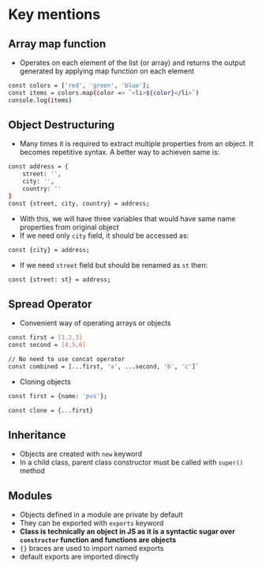 # Key mentions

## Array map function
- Operates on each element of the list (or array) and returns the output generated by applying map function on each element
```sh
const colors = ['red', 'green', 'blue'];
const items = colors.map(color => `<li>${color}</li>`)
console.log(items)
```

## Object Destructuring
- Many times it is required to extract multiple properties from an object. It becomes repetitive syntax. A better way to achieven same is: 
```sh
const address = {
	street: '',
	city: '',
	country: ''
}
const {street, city, country} = address;
```
- With this, we will have three variables that would have same name properties from original object
- If we need only `city` field, it should be accessed as: 
```sh
const {city} = address;
```
- If we need `street` field but should be renamed as `st` then: 
```sh
const {street: st} = address;
```

## Spread Operator
- Convenient way of operating arrays or objects
```sh
const first = [1,2,3]
const second = [4,5,6]

// No need to use concat operator
const combined = [...first, 'a', ...second, 'b', 'c']`
```

- Cloning objects
```sh
const first = {name: 'pvs'};

const clone = {...first}
```

## Inheritance
- Objects are created with `new` keyword
- In a child class, parent class constructor must be called with `super()` method


## Modules
- Objects defined in a module are private by default
- They can be exported with `exports` keyword
- **Class is technically an object in JS as it is a syntactic sugar over `constructor` function and functions are objects**
- `{}` braces are used to import named exports 
- default exports are imported directly

